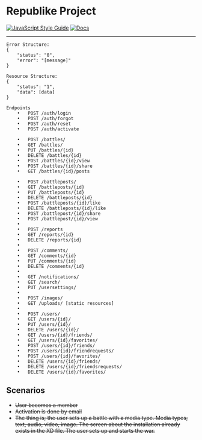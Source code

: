 # Republike Project   
[![JavaScript Style Guide](https://img.shields.io/badge/code_style-semistandard-brightgreen.svg)](https://standardjs.com) 
[![Docs](https://img.shields.io/badge/docs-postman-orange.svg)](https://documenter.getpostman.com/view/11004527/Szf3YUqN) 


****
 
 
    Error Structure:
    {
        "status": "0",
        "error": "[message]"
    }
    
    Resource Structure:
    {
        "status": "1",
        "data": [data]
    }

    Endpoints
        •	POST /auth/login
        •	POST /auth/forgot
        •	POST /auth/reset
        •	POST /auth/activate
    
        •	POST /battles/ 
        •	GET /battles/ 
        •	PUT /battles/{id}
        •	DELETE /battles/{id}
        •	POST /battles/{id}/view
        •	POST /battles/{id}/share
        •	GET /battles/{id}/posts
    
        •	POST /battleposts/
        •	GET /battleposts/{id}
        •	PUT /battleposts/{id}
        •	DELETE /battleposts/{id}
        •	POST /battleposts/{id}/like
        •	DELETE /battleposts/{id}/like
        •	POST /battlepost/{id}/share
        •	POST /battlepost/{id}/view
        •	
        •	POST /reports
        •	GET /reports/{id}
        •	DELETE /reports/{id}
        •	
        •	POST /comments/
        •	GET /comments/{id}
        •	PUT /comments/{id}
        •	DELETE /comments/{id}
        •	
        •	GET /notifications/
        •	GET /search/
        •	PUT /usersettings/
        •	
        •	POST /images/
        •	GET /uploads/ [static resources]
        •	
        •   POST /users/
        •   GET /users/{id}/
        •	PUT /users/{id}/
        •	DELETE /users/{id}/
        •	GET /users/{id}/friends/
        •	GET /users/{id}/favorites/
        •   POST /users/{id}/friends/
        •   POST /users/{id}/friendrequests/
        •   POST /users/{id}/favorites/
        •	DELETE /users/{id}/friends/
        •	DELETE /users/{id}/friendsrequests/
        •	DELETE /users/{id}/favorites/
        
        
## Scenarios

+ ~~User becomes a member~~
+ ~~Activation is done by email~~
+ ~~The thing is; the user sets up a battle with a media type. 
Media types; text, audio, video, image. 
The screen about the installation already exists in the XD file. 
The user sets up and starts the war.~~
    
